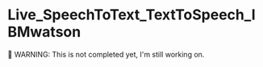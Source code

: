 # Live_SpeechToText_TextToSpeech_IBMwatson

🔴 WARNING: This is not completed yet, I'm still working on.
